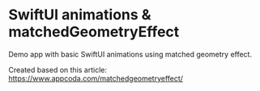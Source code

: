 # SwiftUI animations & matchedGeometryEffect

Demo app with basic SwiftUI animations using matched geometry effect.

Created based on this article: https://www.appcoda.com/matchedgeometryeffect/
